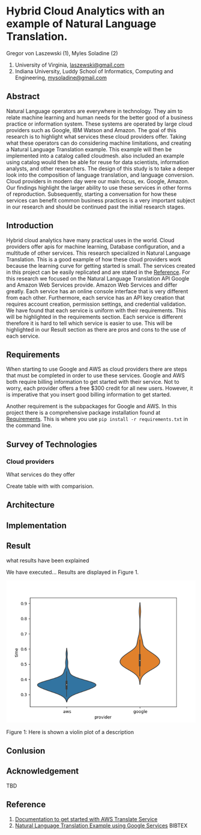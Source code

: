 # Hybrid Cloud Analytics with an example of Natural Language Translation.

Gregor von Laszewski (1), Myles Soladine (2)

 1. University of Virginia, laszewski@gmail.com
 2. Indiana University, Luddy School of Informatics, Computing and Engineering, mysoladine@gmail.com

## Abstract

Natural Language operators are everywhere in technology. They aim
to relate machine learning and human needs for the better good of
a business practice or information system. These systems
are operated by large cloud providers such as Google, IBM Watson
and Amazon. The goal of this research is to highlight what services
these cloud providers offer. Taking what these operators can do 
considering machine limitations, and creating a 
Natural Language Translation example. This example will then be 
implemented into a catalog called cloudmesh. also included an example using 
catalog would then be able for reuse for data scientists, information
analysts, and other researchers. The design of this study is to
take a deeper look into the composition of language translation,
and language conversion. Cloud providers in modern day were our main focus, ex. Google, Amazon. Our findings highlight the larger ability to use these
services in other forms of reproduction. Subsequently, starting a conversation for how these
services can benefit common business practices is a very important
subject in our research and should be continued past the initial 
research stages.

## Introduction
Hybrid cloud analytics have many practical uses in the world. 
Cloud providers offer apis for machine learning, Database 
configuration, and a multitude of other services. 
This research specialized in Natural Language Translation. 
This is a good example of how these cloud providers work because 
the learning curve for getting started is small. The services created 
in this project can be  easily replicated and are stated in 
the [Reference](#reference). For this research we focused on the Natural 
Language Translation API Google and Amazon Web Services provide.
Amazon Web Services and differ greatly. Each service has an online console interface
that is very different from each other. Furthermore, each service has an API key creation
that requires account creation, permission settings, and credential validation.
We have found that each service is uniform with their requirements. This will be highlighted
in the requirements section.
Each service is different therefore it is hard to tell which service is easier to use.
This will be highlighted in our Result section as there are pros and cons to the
use of each service.

## Requirements
When starting to use Google and AWS as cloud providers there are steps that must be
completed in order to use these services. Google and AWS both require billing information
to get started with their service. Not to worry, each provider offers a free $300 credit
for all new users. However, it is imperative that you insert good billing information to get started.


Another requirement is the subpackages for Google and AWS.
In this project there is a comprehensive package installation found at [Requirements](requirements.txt).
This is where you use ```pip install -r requirements.txt``` in the command line.

## Survey of Technologies

### Cloud providers

What services do they offer

Create table with with comparision.

## Architecture

## Implementation

## Result

what results have been explained

We have executed... Results are displayed in Figure 1.

![](../examples/helloworldbenchmark.png)

Figure 1: Here is shown a violin plot of a description

## Conlusion

## Acknowledgement 

TBD

## Reference

1. [Documentation to get started with AWS Translate Service](README-aws.md)
2. [Natural Language Translation Example using Google Services](README-google.md)
BIBTEX



